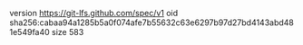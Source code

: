 version https://git-lfs.github.com/spec/v1
oid sha256:cabaa94a1285b5a0f074afe7b55632c63e6297b97d27bd4143abd481e549fa40
size 583
